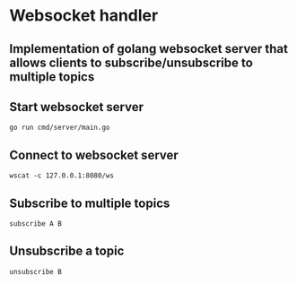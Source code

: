 # Websocket handler

## Implementation of golang websocket server that allows clients to subscribe/unsubscribe to multiple topics

## Start websocket server

```
go run cmd/server/main.go
```

## Connect to websocket server

```
wscat -c 127.0.0.1:8080/ws
```

## Subscribe to multiple topics

```
subscribe A B
```

## Unsubscribe a topic

```
unsubscribe B
```
